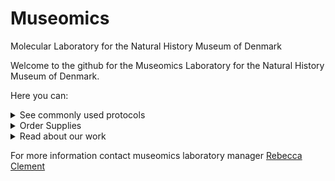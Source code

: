 # Museomics
Molecular Laboratory for the Natural History Museum of Denmark

Welcome to the github for the Museomics Laboratory for the Natural History Museum of Denmark.

Here you can:

<details>
<summary>See commonly used protocols</summary>
<br>
* Bird people use [Santa Cruz single stranded library prep for ancient DNA](https://www.protocols.io/view/santa-cruz-reaction-scr-single-stranded-ancient-dn-d4sc8waw.html)
</details>

<details>
<summary>Order Supplies</summary>
<br>
* [This link might be a survey that goes to airtable]()
</details>

<details>
<summary>Read about our work</summary>
<br>
* [Link to publication from our group]()
</details>

For more information contact museomics laboratory manager [Rebecca Clement](rc@snm.ku.dk) 
